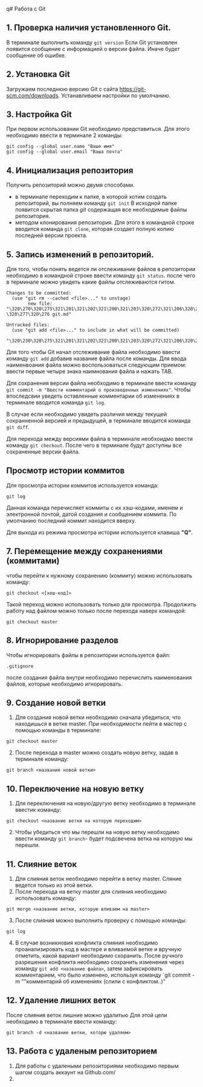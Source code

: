 q# Работа с Git
## 1. Проверка наличия установленного Git.
В терминале выполнить команду `git version`
Если Git установлен появится сообщение с информацией о версии файла. Иначе будет сообщение об ошибке.

## 2. Установка Git
Загружаем последнюю версию Git c сайта https://git-scm.com/downloads. 
Устанавливаем настройки по умолчанию.

## 3. Настройка Git
При первом использовании Git необходимо представиться. Для этого необходимо ввести в терминале 2 команды:
```
git config --global user.name "Ваше имя"
git config --global user.email "Ваша почта"
````

## 4. Инициализация репозитория
Получить репозиторий можно двумя способами.
* в терминале переходим к папке, в которой хотим создать репозиторий, вы полняем команду `git init`
В исходной папке появится скрытая папка *git* содержащая все необходимые файлы репозитория.
* методом клонирования репозитория. Для этого в командной строке вводится команда `git clone`, которая создает полную копию последней версии проекта.

## 5. Запись изменений в репозиторий.
Для того, чтобы понять ведется ли отслеживание файлов в репозитории необходимо в командной строке ввести команду `git status`. после чего в терминале можно увидеть какие файлы отслеживаются гитом.
````
Changes to be committed:
  (use "git rm --cached <file>..." to unstage)
        new file:   "\320\270\320\275\321\201\321\202\321\200\321\203\320\272\321\206\320\270\321\217 \320\277\320\276 git.md"

Untracked files:
  (use "git add <file>..." to include in what will be committed)
        "\320\230\320\275\321\201\321\202\321\200\321\203\320\272\321\206\320\270\321\217.md"

````
Для того чтобы Git начал отслеживание файла необходимо ввести команду `git add` добавив название файла после команды. Для ввода наименвоания файла можно воспользоваться следующим приемом:
ввести первые четыре знака наимнования файла и нажать TAB.

Для сохранения версии файла необходимо в терминале ввести команду `git commit -m "Ввести комментарий о произведенных изменениях"`. Чтобы впоследсвии уведеть оставленные комментарии об изменениях в терминале вводится команда `git log`.

В случае если необходимо увидеть различия между текущей сохранненной версией и предыдущей, в терминале вводится команда `git diff`.

Для перехода между версиями файла в терминале необхоидмо ввести команду `git checkout`. После чего в терминале будут доступны все сохраненные версии файла.

## Просмотр истории коммитов

Для просмотра истории коммитов используется команда: 
````
git log
````
Данная команда перечисляет коммиты с их хэш-кодами, именем и электронной почтой, датой создания и сообщением коммита.
По умолчанию последний коммит находится вверху.

Для выхода из режима просмотра истории используется клавиша **"Q"**.

## 7. Перемещение между сохранениями (коммитами)

чтобы перейти к нужному сохранению (коммиту) можно использовать команду:
```
git checkout <[хеш-код]>
```
Такой переход можно использовать только для просмотра. Продолжить работу над файлом можно только после перехода наверх командой:

```
git checkout master
```

## 8. Игнорирование разделов 
Чтобы игнорировать файлы в репозитории используется файл:
```
.gitignore
```

после создания файла внутри необходимо перечислить наименования файлов, которые необходимо игнорировать.

## 9. Создание новой ветки

1. Для создания новой ветки необходимо сначала убедиться, что находишься в ветке master. При необходимости пейти в мастер с помощью команды в терминале:

```
git checkout master
```
2. После перехода в master можно создать новую ветку, задав в терминале команду:

```
git branch <название новой ветки>
```

## 10. Переключение на новую ветку
1. Для переключения на новую/другую ветку необходимо в терминале ввестик команду:

```
git checkout <название ветки на которую переходим>
```
2. Чтобы убедиться что мы перешли на новую ветку необходимо ввести команду `git branch`- будет подсвечена ветка на которую мы перешли.  

## 11. Слияние веток

1. Для слияния веток необходимо перейти в ветку master. Сляние ведется  только из этой ветки.
2. После перехода на ветку master для слияния необходимо использовать команду:
```
git merge <название ветки, которую вливаем на master>
```
3. После слияния можно выполнить проверку с помощью команды:

```
git log
```
4. В случае возникновия конфликта слияния необходимо проанализировать код в мастере и вливаемой ветке и вручную отметить, какой вариант необходимо схоранить. После ручного разрешения конфликта необходимо сохранить изменения через команду `git add <название файла>`, затем зафиксировать комментарием, что было изменено, используя команду `git commit -m ""комментарий об изменениях (слили с конфликтом..)"

## 12. Удаление лишних веток

После слияния веток лишние можно удалитью Для этой цели необходимо в терминале ввести команду:
```
git branch -d <название ветки, которю удаляем>
```
## 13. Работа с удаленым репозиторием

1. Для работы с удалеными репозиториями необходимо первым шагом создать аккаунт на Github.com/
2. 
